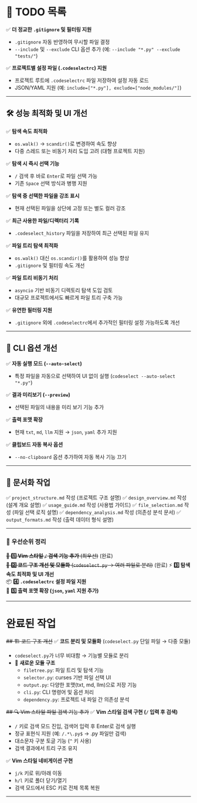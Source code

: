 # 📌 TODO 목록

✅ **더 정교한 `.gitignore` 및 필터링 지원**
- `.gitignore` 자동 반영하여 무시할 파일 결정
- `--include` 및 `--exclude` CLI 옵션 추가 (예: `--include "*.py" --exclude "tests/"`)

✅ **프로젝트별 설정 파일 (`.codeselectrc`) 지원**
- 프로젝트 루트에 `.codeselectrc` 파일 저장하여 설정 자동 로드
- JSON/YAML 지원 (예: `include=["*.py"], exclude=["node_modules/"]`)

---

## 🛠 성능 최적화 및 UI 개선
✅ **탐색 속도 최적화**
- `os.walk()` → `scandir()`로 변경하여 속도 향상
- 다중 스레드 또는 비동기 처리 도입 고려 (대형 프로젝트 지원)

✅ **탐색 시 즉시 선택 기능**
- `/` 검색 후 바로 `Enter`로 파일 선택 가능
- 기존 `Space` 선택 방식과 병행 지원

✅ **탐색 중 선택한 파일을 강조 표시**
- 현재 선택된 파일을 상단에 고정 또는 별도 컬러 강조

✅ **최근 사용한 파일/디렉터리 기록**
- `.codeselect_history` 파일을 저장하여 최근 선택된 파일 유지

✅ **파일 트리 탐색 최적화**
- `os.walk()` 대신 `os.scandir()`를 활용하여 성능 향상
- `.gitignore` 및 필터링 속도 개선

✅ **파일 트리 비동기 처리**
- `asyncio` 기반 비동기 디렉토리 탐색 도입 검토
- 대규모 프로젝트에서도 빠르게 파일 트리 구축 가능

✅ **유연한 필터링 지원**
- `.gitignore` 외에 `.codeselectrc`에서 추가적인 필터링 설정 가능하도록 개선

---

## 🚀 CLI 옵션 개선
✅ **자동 실행 모드 (`--auto-select`)**
- 특정 파일을 자동으로 선택하여 UI 없이 실행 (`codeselect --auto-select "*.py"`)

✅ **결과 미리보기 (`--preview`)**
- 선택된 파일의 내용을 미리 보기 기능 추가

✅ **출력 포맷 확장**
- 현재 `txt`, `md`, `llm` 지원 → `json`, `yaml` 추가 지원

✅ **클립보드 자동 복사 옵션**
- `--no-clipboard` 옵션 추가하여 자동 복사 기능 끄기

---

## 📄 문서화 작업
✅ `project_structure.md` 작성 (프로젝트 구조 설명)
✅ `design_overview.md` 작성 (설계 개요 설명)
✅ `usage_guide.md` 작성 (사용법 가이드)
✅ `file_selection.md` 작성 (파일 선택 로직 설명)
✅ `dependency_analysis.md` 작성 (의존성 분석 문서)
✅ `output_formats.md` 작성 (출력 데이터 형식 설명)

---

### 🏁 **우선순위 정리**
~~🚀 **1️⃣ Vim 스타일 `/` 검색 기능 추가** (최우선)~~ (완료)  
~~📌 **2️⃣ 코드 구조 개선 및 모듈화** (`codeselect.py` → 여러 파일로 분리)~~ (완료)
⚡ **3️⃣ 탐색 속도 최적화 및 UI 개선**  
📦 **4️⃣ `.codeselectrc` 설정 파일 지원**  
📜 **5️⃣ 출력 포맷 확장 (`json`, `yaml` 지원 추가)**  


---

# 완료된 작업

~~## 🏗 코드 구조 개선~~
✅ **코드 분리 및 모듈화** (`codeselect.py` 단일 파일 → 다중 모듈)
- `codeselect.py`가 너무 비대함 → 기능별 모듈로 분리
- 📂 **새로운 모듈 구조**
  - `filetree.py`: 파일 트리 및 탐색 기능
  - `selector.py`: curses 기반 파일 선택 UI
  - `output.py`: 다양한 포맷(txt, md, llm)으로 저장 기능
  - `cli.py`: CLI 명령어 및 옵션 처리
  - `dependency.py`: 프로젝트 내 파일 간 의존성 분석

~~## 🔍 Vim 스타일 파일 검색 기능 추가~~
✅ **Vim 스타일 검색 구현 (`/` 입력 후 검색)**
- `/` 키로 검색 모드 진입, 검색어 입력 후 Enter로 검색 실행
- 정규 표현식 지원 (예: `/.*\.py$` → .py 파일만 검색)
- 대소문자 구분 토글 기능 (`^` 키 사용)
- 검색 결과에서 트리 구조 유지

✅ **Vim 스타일 네비게이션 구현**
- `j/k` 키로 위/아래 이동
- `h/l` 키로 폴더 닫기/열기
- 검색 모드에서 ESC 키로 전체 목록 복원

---